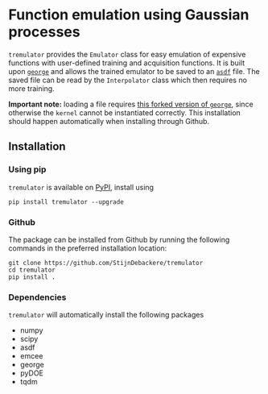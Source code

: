 # Function emulation using Gaussian processes

`tremulator` provides the `Emulator` class for easy emulation
of expensive functions with user-defined training and acquisition
functions. It is built upon [`george`](https://github.com/dfm/george)
and allows the trained emulator to be saved to an
[`asdf`](https://github.com/spacetelescope/asdf) file. The saved file
can be read by the `Interpolator` class which then requires no more
training.

**Important note:** loading a file requires
[this forked version of `george`](https://github.com/StijnDebackere/george),
since otherwise the `kernel` cannot be instantiated correctly. This
installation should happen automatically when installing through Github.

## Installation

### Using pip

`tremulator` is available on [PyPI](https://pypi.org/), install using

```
pip install tremulator --upgrade
```

### Github

The package can be installed from Github by running the following
commands in the preferred installation location:
```
git clone https://github.com/StijnDebackere/tremulator
cd tremulator
pip install .
```

### Dependencies
`tremulator` will automatically install the following packages
- numpy
- scipy
- asdf
- emcee
- george
- pyDOE
- tqdm
